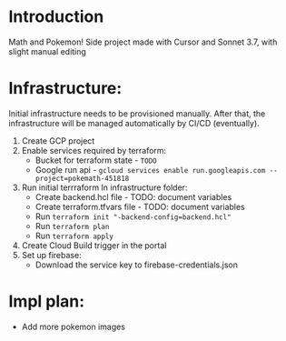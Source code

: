 # Introduction

Math and Pokemon!
Side project made with Cursor and Sonnet 3.7, with slight manual editing

# Infrastructure:

Initial infrastructure needs to be provisioned manually.
After that, the infrastructure will be managed automatically by CI/CD (eventually).

1. Create GCP project
2. Enable services required by terraform:
    - Bucket for terraform state - `TODO`
    - Google run api - `gcloud services enable run.googleapis.com --project=pokemath-451818`
3. Run initial terrraform
    In infrastructure folder:
    - Create backend.hcl file - TODO: document variables
    - Create terraform.tfvars file - TODO: document variables
    - Run `terraform init "-backend-config=backend.hcl"`
    - Run `terraform plan`
    - Run `terraform apply`
4. Create Cloud Build trigger in the portal
5. Set up firebase:
   - Download the service key to firebase-credentials.json
# Impl plan:
- Add more pokemon images